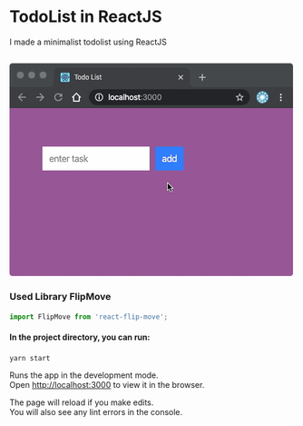 

# TodoList in ReactJS
I made a minimalist todolist using ReactJS
## 
![gif256](https://github.com/volicar/TodoList/blob/master/2020-02-22%2001.57.41.gif)

### Used Library FlipMove
```javascript
import FlipMove from 'react-flip-move';
```

#### In the project directory, you can run:

`yarn start`

Runs the app in the development mode.<br />
Open [http://localhost:3000](http://localhost:3000) to view it in the browser.

The page will reload if you make edits.<br />
You will also see any lint errors in the console.

